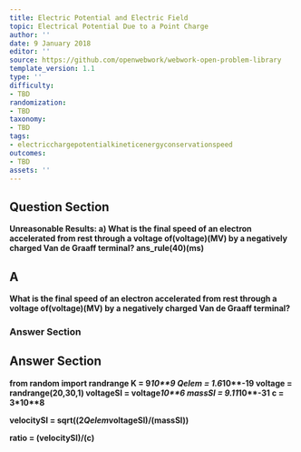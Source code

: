 ```yaml
---
title: Electric Potential and Electric Field
topic: Electrical Potential Due to a Point Charge
author: ''
date: 9 January 2018
editor: ''
source: https://github.com/openwebwork/webwork-open-problem-library
template_version: 1.1
type: ''
difficulty:
- TBD
randomization:
- TBD
taxonomy:
- TBD
tags:
- electricchargepotentialkineticenergyconservationspeed
outcomes:
- TBD
assets: ''
---
```


## Question Section 

<b>
<b>Unreasonable Results:<b>
a) What is the final speed of an electron accelerated from rest through a voltage of(voltage)(MV) by a negatively charged Van de Graaff terminal?
ans_rule(40)(ms)

## A
What is the final speed of an electron accelerated from rest through a voltage of(voltage)(MV) by a negatively charged Van de Graaff terminal?
### Answer Section


## Answer Section

from random import randrange
K = 9*10**9
Qelem = 1.6*10**-19
voltage = randrange(20,30,1)
voltageSI = voltage*10**6
massSI = 9.11*10**-31
c = 3*10**8

velocitySI = sqrt((2*Qelem*voltageSI)/(massSI))

ratio = (velocitySI)/(c)